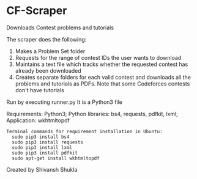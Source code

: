 # CF-Scraper
Downloads Contest problems and tutorials

The scraper does the following:
  1. Makes a Problem Set folder
  2. Requests for the range of contest IDs the user wants to download
  3. Maintains a text file which tracks whether the requested contest has already been downloaded
  4. Creates separate folders for each valid contest and downloads all the problems and tutorials as PDFs. Note that some Codeforces contests don't have tutorials
  
Run by executing runner.py
It is a Python3 file

Requirements: 
    Python3;
    Python libraries: bs4, requests, pdfkit, lxml; 
    Application: wkhtmltopdf
              
    Terminal commands for requirement installation in Ubuntu:
      sudo pip3 install bs4
      sudo pip3 install requests
      sudo pip3 install lxml
      sudo pip3 install pdfkit
      sudo apt-get install wkhtmltopdf

Created by Shivansh Shukla

